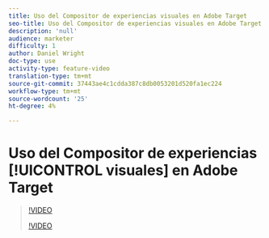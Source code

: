 ```yaml
---
title: Uso del Compositor de experiencias visuales en Adobe Target
seo-title: Uso del Compositor de experiencias visuales en Adobe Target
description: 'null'
audience: marketer
difficulty: 1
author: Daniel Wright
doc-type: use
activity-type: feature-video
translation-type: tm+mt
source-git-commit: 37443ae4c1cdda387c8db0053201d520fa1ec224
workflow-type: tm+mt
source-wordcount: '25'
ht-degree: 4%

---
```



# Uso del Compositor de experiencias [!UICONTROL visuales] en Adobe Target

>[!VIDEO](https://video.tv.adobe.com/v/17399/?quality=12)
>
>[!VIDEO](https://video.tv.adobe.com/v/17401/?quality=12)